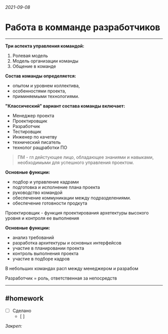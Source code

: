 *2021-09-08*

# Работа в комманде разработчиков
---

**Три аспекта управления командой:**
1. Ролевая модель 
2. Модель организации команды
3. Общение в команде

**Состав команды определяется:**
- опытом и уровнем коллектива,
- особенностями проекта,
- приминяемыми технологиями.

**"Классический" вариант состава команды включает:**
-  Менеджер проекта
-  Проектировщик
-  Разработчик
-  Тестировщик
-  Инженер по качетву
-  технический писатель
-  технолог ращработки ПО

>ПМ - гл дейстующее лицо, обладающее знаниями и навыками, необходимыми для успешного управления проектом.

**Основные функции:**
- подбор и управление кадрами
- подготовка и исполнение плана проекта
- руководство командой
- обеспечение коммуникации между подразделениями.
- обеспечение готовности продкута

Проектировщик - функция проектирования архетектуры высокого уровня и контроля ее выполнения

**Основные функции:**
- анализ требований
- разработка архитектуры и основных интерфейсов
- участие в планировании проекта
- контроль выполнения проекта
- участие в подборе кадров

В небольших командах расп между менеджером и разрабом

Разработчик = роль, ответственная за непосредств

---

##    #homework 

- [ ]  Сделано
	- [ ] 

_Закреп:_
